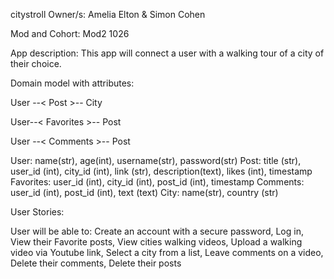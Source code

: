
citystroll
Owner/s: 
Amelia Elton & Simon Cohen


Mod and Cohort:
Mod2 1026

App description:
This app will connect a user with a walking tour of a city of their choice. 

Domain model with attributes:

 User --< Post >-- City

 User--< Favorites >-- Post 

 User --< Comments >-- Post

User: name(str), age(int), username(str), password(str)
Post: title (str), user_id (int), city_id (int), link (str), description(text), likes (int), timestamp
Favorites: user_id (int), city_id (int), post_id (int), timestamp
Comments:  user_id (int), post_id (int), text (text)
City: name(str), country (str)


User Stories:

User will be able to:
Create an account with a secure password,
Log in,
View their Favorite posts,
View cities walking videos,
Upload a walking video via Youtube link,
Select a city from a list,
Leave comments on a video,
Delete their comments,
Delete their posts
